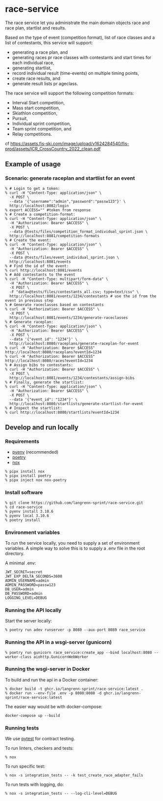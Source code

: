 # race-service

The race service let you administrate the main domain objects race and race plan, startlist and results.

Based on the type of event (competition format), list of race classes and a list of contestants, this service will support:

- generating a race plan, and
- generating races pr race classes with contestants and start times for each individual race,
- generating startlist,
- record individual result (time-events) on multiple timing points,
- create race results, and
- generate result lists pr ageclass.

The race service will support the following competition formats:

- Interval Start competition,
- Mass start competition,
- Skiathlon competition,
- Pursuit,
- Individual sprint competition,
- Team sprint competition, and
- Relay competitions.

cf <https://assets.fis-ski.com/image/upload/v1624284540/fis-prod/assets/ICR_CrossCountry_2022_clean.pdf>

## Example of usage

### Scenario: generate raceplan and startlist for an event

```shell
% # Login to get a token:
% curl -H "Content-Type: application/json" \
  -X POST \
  --data '{"username":"admin","password":"passw123"}' \
  http://localhost:8082/login
% export ACCESS="" #token from response
% # Create a competition-format:
% curl -H "Content-Type: application/json" \
  -H "Authorization: Bearer $ACCESS" \
  -X POST \
  --data @tests/files/competition_format_individual_sprint.json \
  http://localhost:8081/competition-formats
% # Create the event:
% curl -H "Content-Type: application/json" \
  -H "Authorization: Bearer $ACCESS" \
  -X POST \
  --data @tests/files/event_individual_sprint.json \
  http://localhost:8081/events
% # Find the id of the event:
% curl http://localhost:8081/events
% # Add contestants to the event
% curl -H "Content-Type: multipart/form-data" \
  -H "Authorization: Bearer $ACCESS" \
  -X POST \
  -F "data=@tests/files/contestants_all.csv; type=text/csv" \
  http://localhost:8081/events/1234/contestants # use the id from the event in previous step
% # Generate raceclasses based on contestants
% curl -H "Authorization: Bearer $ACCESS" \
  -X POST \
  http://localhost:8081/events/1234/generate-raceclasses
% # Generate raceplan:
% curl -H "Content-Type: application/json" \
  -H "Authorization: Bearer $ACCESS" \
  -X POST \
  --data '{"event_id": "1234"}' \
  http://localhost:8080/raceplans/generate-raceplan-for-event
% curl -H "Authorization: Bearer $ACCESS"  http://localhost:8080/raceplans?eventId=1234
% curl -H "Authorization: Bearer $ACCESS"  http://localhost:8080/races?eventId=1234
% # Assign bibs to contestants:
% curl -H "Authorization: Bearer $ACCESS" \
  -X POST \
  http://localhost:8081/events/1234/contestants/assign-bibs
% # Finally, generate the startlist:
% curl -H "Content-Type: application/json" \
  -H "Authorization: Bearer $ACCESS" \
  -X POST \
  --data '{"event_id": "1234"}' \
  http://localhost:8080/startlists/generate-startlist-for-event
% # Inspect the startlist:
% curl http://localhost:8080/startlists?eventId=1234
```

## Develop and run locally

### Requirements

- [pyenv](https://github.com/pyenv/pyenv) (recommended)
- [poetry](https://python-poetry.org/)
- [nox](https://nox.thea.codes/en/stable/)

```shell
% pipx install nox
% pipx install poetry
% pipx inject nox nox-poetry
```

### Install software

```shell
% git clone https://github.com/langrenn-sprint/race-service.git
% cd race-service
% pyenv install 3.10.6
% pyenv local 3.10.6
% poetry install
```

### Environment variables

To run the service locally, you need to supply a set of environment variables. A simple way to solve this is to supply a .env file in the root directory.

A minimal .env:

```shell
JWT_SECRET=secret
JWT_EXP_DELTA_SECONDS=3600
ADMIN_USERNAME=admin
ADMIN_PASSWORD=passw123
DB_USER=admin
DB_PASSWORD=admin
LOGGING_LEVEL=DEBUG
```

### Running the API locally

Start the server locally:

```shell
% poetry run adev runserver -p 8080 --aux-port 8089 race_service
```

### Running the API in a wsgi-server (gunicorn)

```shell
% poetry run gunicorn race_service:create_app --bind localhost:8080 --worker-class aiohttp.GunicornWebWorker
```

### Running the wsgi-server in Docker

To build and run the api in a Docker container:

```shell
% docker build -t ghcr.io/langrenn-sprint/race-service:latest .
% docker run --env-file .env -p 8080:8080 -d ghcr.io/langrenn-sprint/race-service:latest
```

The easier way would be with docker-compose:

```shell
docker-compose up --build
```

### Running tests

We use [pytest](https://docs.pytest.org/en/latest/) for contract testing.

To run linters, checkers and tests:

```shell
% nox
```

To run specific test:

```shell
% nox -s integration_tests -- -k test_create_race_adapter_fails
```

To run tests with logging, do:

```shell
% nox -s integration_tests -- --log-cli-level=DEBUG
```
